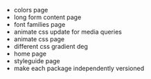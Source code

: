 - colors page
- long form content page
- font families page
- animate css update for media queries
- animate css page
- different css gradient deg
- home page
- styleguide page
- make each package independently versioned
